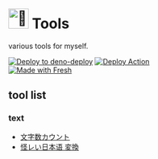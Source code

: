 # <img src="https://cdn.jsdelivr.net/npm/twemoji@11.3.0/2/svg/1f9f6.svg" alt="🧶" width="40px" height="40px"> Tools

various tools for myself.

[![Deploy to deno-deploy](https://img.shields.io/badge/available%20on-tools.keito.dev-lightgrey.svg?logo=deno&labelColor=black)](https://tools.keito.dev)
[![Deploy Action](https://github.com/mst-mkt/tools/actions/workflows/deploy.yml/badge.svg)](https://github.com/mst-mkt/tools/actions/workflows/deploy.yml)  \
[![Made with Fresh](https://fresh.deno.dev/fresh-badge.svg)](https://fresh.deno.dev)

## tool list

### text

- [文字数カウント](https://tools.keito.dev/text/counter)
- [怪レい日本语 変換](https://tools.keito.dev/text/cjp)
